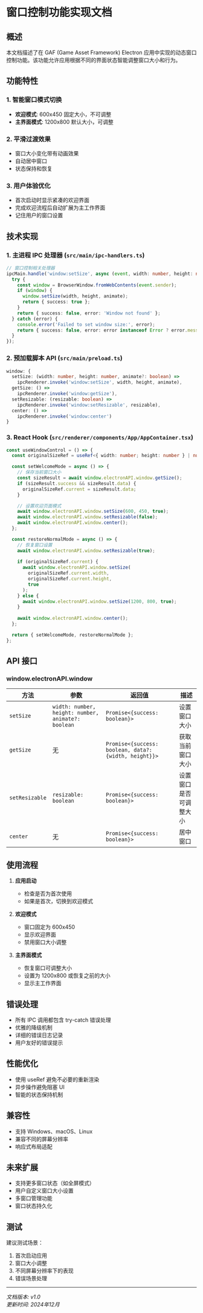 # 窗口控制功能实现文档

## 概述

本文档描述了在 GAF (Game Asset Framework) Electron 应用中实现的动态窗口控制功能。该功能允许应用根据不同的界面状态智能调整窗口大小和行为。

## 功能特性

### 1. 智能窗口模式切换
- **欢迎模式**: 600x450 固定大小，不可调整
- **主界面模式**: 1200x800 默认大小，可调整

### 2. 平滑过渡效果
- 窗口大小变化带有动画效果
- 自动居中窗口
- 状态保持和恢复

### 3. 用户体验优化
- 首次启动时显示紧凑的欢迎界面
- 完成欢迎流程后自动扩展为主工作界面
- 记住用户的窗口设置

## 技术实现

### 1. 主进程 IPC 处理器 (`src/main/ipc-handlers.ts`)

```typescript
// 窗口控制相关处理器
ipcMain.handle('window:setSize', async (event, width: number, height: number, animate: boolean = true) => {
  try {
    const window = BrowserWindow.fromWebContents(event.sender);
    if (window) {
      window.setSize(width, height, animate);
      return { success: true };
    }
    return { success: false, error: 'Window not found' };
  } catch (error) {
    console.error('Failed to set window size:', error);
    return { success: false, error: error instanceof Error ? error.message : 'Unknown error' };
  }
});
```

### 2. 预加载脚本 API (`src/main/preload.ts`)

```typescript
window: {
  setSize: (width: number, height: number, animate?: boolean) => 
    ipcRenderer.invoke('window:setSize', width, height, animate),
  getSize: () => 
    ipcRenderer.invoke('window:getSize'),
  setResizable: (resizable: boolean) => 
    ipcRenderer.invoke('window:setResizable', resizable),
  center: () => 
    ipcRenderer.invoke('window:center')
}
```

### 3. React Hook (`src/renderer/components/App/AppContainer.tsx`)

```typescript
const useWindowControl = () => {
  const originalSizeRef = useRef<{ width: number; height: number } | null>(null);

  const setWelcomeMode = async () => {
    // 保存当前窗口大小
    const sizeResult = await window.electronAPI.window.getSize();
    if (sizeResult.success && sizeResult.data) {
      originalSizeRef.current = sizeResult.data;
    }

    // 设置欢迎页面模式
    await window.electronAPI.window.setSize(600, 450, true);
    await window.electronAPI.window.setResizable(false);
    await window.electronAPI.window.center();
  };

  const restoreNormalMode = async () => {
    // 恢复窗口设置
    await window.electronAPI.window.setResizable(true);
    
    if (originalSizeRef.current) {
      await window.electronAPI.window.setSize(
        originalSizeRef.current.width,
        originalSizeRef.current.height,
        true
      );
    } else {
      await window.electronAPI.window.setSize(1200, 800, true);
    }
    
    await window.electronAPI.window.center();
  };

  return { setWelcomeMode, restoreNormalMode };
};
```

## API 接口

### window.electronAPI.window

| 方法 | 参数 | 返回值 | 描述 |
|------|------|--------|------|
| `setSize` | `width: number, height: number, animate?: boolean` | `Promise<{success: boolean}>` | 设置窗口大小 |
| `getSize` | 无 | `Promise<{success: boolean, data?: {width, height}}>` | 获取当前窗口大小 |
| `setResizable` | `resizable: boolean` | `Promise<{success: boolean}>` | 设置窗口是否可调整大小 |
| `center` | 无 | `Promise<{success: boolean}>` | 居中窗口 |

## 使用流程

1. **应用启动**
   - 检查是否为首次使用
   - 如果是首次，切换到欢迎模式

2. **欢迎模式**
   - 窗口固定为 600x450
   - 显示欢迎界面
   - 禁用窗口大小调整

3. **主界面模式**
   - 恢复窗口可调整大小
   - 设置为 1200x800 或恢复之前的大小
   - 显示主工作界面

## 错误处理

- 所有 IPC 调用都包含 try-catch 错误处理
- 优雅的降级机制
- 详细的错误日志记录
- 用户友好的错误提示

## 性能优化

- 使用 useRef 避免不必要的重新渲染
- 异步操作避免阻塞 UI
- 智能的状态保持机制

## 兼容性

- 支持 Windows、macOS、Linux
- 兼容不同的屏幕分辨率
- 响应式布局适配

## 未来扩展

- 支持更多窗口状态（如全屏模式）
- 用户自定义窗口大小设置
- 多窗口管理功能
- 窗口状态持久化

## 测试

建议测试场景：
1. 首次启动应用
2. 窗口大小调整
3. 不同屏幕分辨率下的表现
4. 错误场景处理

---

*文档版本: v1.0*  
*更新时间: 2024年12月*